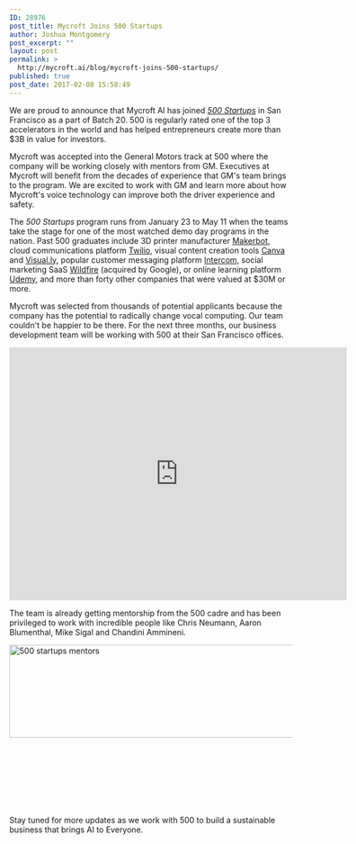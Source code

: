 ```yaml
---
ID: 28976
post_title: Mycroft Joins 500 Startups
author: Joshua Montgomery
post_excerpt: ""
layout: post
permalink: >
  http://mycroft.ai/blog/mycroft-joins-500-startups/
published: true
post_date: 2017-02-08 15:58:49
---
```

We are proud to announce that Mycroft AI has joined <em><a href="http://500.co/" target="_blank" rel="noopener">500 Startups</a></em> in San Francisco as a part of Batch 20. 500 is regularly rated one of the top 3 accelerators in the world and has helped entrepreneurs create more than $3B in value for investors.

Mycroft was accepted into the General Motors track at 500 where the company will be working closely with mentors from GM. Executives at Mycroft will benefit from the decades of experience that GM's team brings to the program. We are excited to work with GM and learn more about how Mycroft's voice technology can improve both the driver experience and safety.

The <em>500 Startups</em> program runs from January 23 to May 11 when the teams take the stage for one of the most watched demo day programs in the nation. Past 500 graduates include 3D printer manufacturer <a href="https://www.makerbot.com/" target="_blank" rel="noopener">Makerbot</a>, cloud communications platform <a href="https://www.twilio.com/" target="_blank" rel="noopener">Twilio</a>, visual content creation tools <a href="https://www.canva.com/" target="_blank" rel="noopener">Canva</a> and <a href="http://visual.ly/" target="_blank" rel="noopener">Visual.ly</a>, popular customer messaging platform <a href="https://www.intercom.com/" target="_blank" rel="noopener">Intercom</a>, social marketing SaaS <a href="https://en.wikipedia.org/wiki/Wildfire_Interactive" target="_blank" rel="noopener">Wildfire</a> (acquired by Google), or online learning platform <a href="https://www.udemy.com/" target="_blank" rel="noopener">Udemy</a>, and more than forty other companies that were valued at $30M or more.

Mycroft was selected from thousands of potential applicants because the company has the potential to radically change vocal computing. Our team couldn't be happier to be there. For the next three months, our business development team will be working with 500 at their San Francisco offices.

<iframe style="border: 0;" src="https://www.google.com/maps/embed?pb=!1m0!3m2!1sen!2sus!4v1486584850470!6m8!1m7!1sq6jl1uL7wmYyD1qRAqi3gA!2m2!1d37.78415120063075!2d-122.4047724170739!3f5.951059422516987!4f16.22669988894505!5f0.7820865974627469" width="600" height="450" frameborder="0" align="middle" allowfullscreen="allowfullscreen"></iframe>

The team is already getting mentorship from the 500 cadre and has been privileged to work with incredible people like Chris Neumann, Aaron Blumenthal, Mike Sigal and Chandini Ammineni.

<a href="https://mycroft.ai/wp-content/uploads/2017/02/500-mentors.png"><img class="size-full wp-image-29112 alignleft" src="https://mycroft.ai/wp-content/uploads/2017/02/500-mentors.png" alt="500 startups mentors" width="600" height="165" /></a>

&nbsp;

&nbsp;

&nbsp;

&nbsp;

Stay tuned for more updates as we work with 500 to build a sustainable business that brings AI to Everyone.

&nbsp;